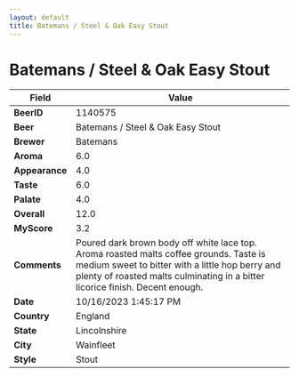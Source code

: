 ```yaml
---
layout: default
title: Batemans / Steel & Oak Easy Stout
---
```


# Batemans / Steel & Oak Easy Stout

| Field         | Value     |
|---------------|-----------|
| **BeerID** | 1140575 |
| **Beer** | Batemans / Steel & Oak Easy Stout |
| **Brewer** | Batemans |
| **Aroma** | 6.0 |
| **Appearance** | 4.0 |
| **Taste** | 6.0 |
| **Palate** | 4.0 |
| **Overall** | 12.0 |
| **MyScore** | 3.2 |
| **Comments** | Poured dark brown body off white lace top. Aroma roasted malts coffee grounds. Taste is medium sweet to bitter with a little hop berry and plenty of roasted malts culminating in a bitter licorice finish. Decent enough. |
| **Date** | 10/16/2023 1:45:17 PM |
| **Country** | England |
| **State** | Lincolnshire |
| **City** | Wainfleet |
| **Style** | Stout |
